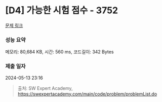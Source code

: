 # [D4] 가능한 시험 점수 - 3752 

[문제 링크](https://swexpertacademy.com/main/code/problem/problemDetail.do?contestProbId=AWHPkqBqAEsDFAUn) 

### 성능 요약

메모리: 80,684 KB, 시간: 560 ms, 코드길이: 342 Bytes

### 제출 일자

2024-05-13 23:16



> 출처: SW Expert Academy, https://swexpertacademy.com/main/code/problem/problemList.do
